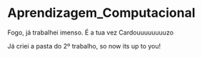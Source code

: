 Aprendizagem_Computacional
==========================

Fogo, já trabalhei imenso. É a tua vez Cardouuuuuuuuzo
<p>Já criei a pasta do 2º trabalho, so now its up to you!</p>
